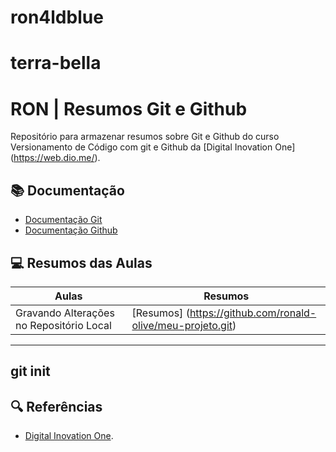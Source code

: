 # ron4ldblue

# terra-bella
# RON | Resumos Git e Github

Repositório para armazenar resumos sobre Git e Github do curso Versionamento de Código com git e Github da [Digital Inovation One] (https://web.dio.me/).

## 📚 Documentação
- [Documentação Git](https://git-scm.com/docs)
- [Documentação Github](docs.github.com/)

## 💻 Resumos das Aulas

| Aulas | Resumos |
| ----- | ------- |
Gravando Alterações no Repositório Local | [Resumos] (https://github.com/ronald-olive/meu-projeto.git) |

---
git init 
--- 

## 🔍 Referências
-  [Digital Inovation One](docs.github.com).
